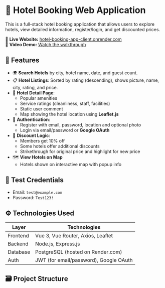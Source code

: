 # 🏨 Hotel Booking Web Application

This is a full-stack hotel booking application that allows users to explore hotels, view detailed information, register/login, and get discounted prices.

🔗 **Live Website:** [hotel-booking-app-client.onrender.com](https://hotel-booking-app-client.onrender.com)  
🎥 **Video Demo:** [Watch the walkthrough](https://drive.google.com/file/d/1pookBVyklVpppOTiFPDdtxt2mV9frDmx/view?usp=sharing)

## 🚀 Features

- 🌍 **Search Hotels** by city, hotel name, date, and guest count.
- 📋 **Hotel Listings**: Sorted by rating (descending), shows picture, name, city, rating, and price.
- 💬 **Hotel Detail Page**:
  - Popular amenities
  - Service ratings (cleanliness, staff, facilities)
  - Static user comment
  - Map showing the hotel location using **Leaflet.js**
- 🔐 **Authentication**:
  - Register with email, password, location and optional photo
  - Login via email/password or **Google OAuth**
- 💸 **Discount Logic**:
  - Members get 10% off
  - Some hotels offer additional discounts
  - Strikethrough for original price and highlight for new price
- 🗺️ **View Hotels on Map**
  - Hotels shown on interactive map with popup info

## 🧪 Test Credentials

- Email: `test@example.com`  
- Password: `Test123!`

## ⚙️ Technologies Used

| Layer       | Technologies                          |
|-------------|----------------------------------------|
| Frontend    | Vue 3, Vue Router, Axios, Leaflet      |
| Backend     | Node.js, Express.js                    |
| Database    | PostgreSQL (hosted on Render.com)      |
| Auth        | JWT (for email/password), Google OAuth |

## 🗃️ Project Structure

